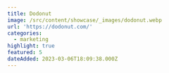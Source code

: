 ```yaml
---
title: Dodonut
image: /src/content/showcase/_images/dodonut.webp
url: 'https://dodonut.com/'
categories:
  - marketing
highlight: true
featured: 5
dateAdded: 2023-03-06T18:09:38.000Z
---
```



